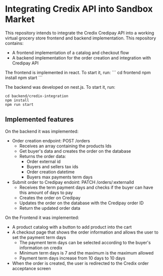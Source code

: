 # Integrating Credix API into Sandbox Market

This repository intends to integrate the Credix Credipay API into a working virtual grocery store frontend and backend implementation.
This repository contains:
- A frontend implementation of a catalog and checkout flow
- A backend implementation for the order creation and integration with Credipay API

The frontend is implemented in react. To start it, run:
´´´
cd frontend
npm install
npm start
´´´

The backend was developed on nest.js. To start it, run:
```
cd backend/credix-integration
npm install
npm run start
```

## Implemented features

On the backend it was implemented:
- Order creation endpoint: POST /orders
  - Receives an array containing the products Ids
  - Get buyer's data and creates the order on the database
  - Returns the order data:
    - Order external id
    - Buyers and sellers tax ids
    - Order creation datetime
    - Buyers max payments term days
- Submit order to Credipay endoint: PATCH /orders/:externalId
  - Receives the term payment days and checks if the buyer can have this amount of days to pay
  - Creates the order on Credipay
  - Updates the order on the database with the Credipay order ID
  - Return the updated order data

On the Frontend it was implemented:
- A product catalog with a button to add product into the cart
- A checkout page that shows the order information and allows the user to set the payment term days
  - The payment term days can be selected according to the buyer's information on credix
  - Minimum term days is 7 and the maximum is the maximum allowed
  - Payment term days increase from 10 days to 10 days
- When the order is created, the user is redirected to the Credix order acceptance screen